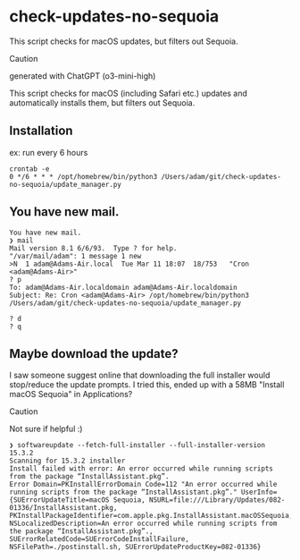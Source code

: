 # check-updates-no-sequoia

This script checks for macOS updates, but filters out Sequoia.

> [!CAUTION]
> generated with ChatGPT (o3-mini-high)

This script checks for macOS (including Safari etc.) updates and automatically installs them, but filters out Sequoia.

## Installation
ex: run every 6 hours
```
crontab -e
0 */6 * * * /opt/homebrew/bin/python3 /Users/adam/git/check-updates-no-sequoia/update_manager.py
```

## You have new mail.
```
You have new mail.
❯ mail
Mail version 8.1 6/6/93.  Type ? for help.
"/var/mail/adam": 1 message 1 new
>N  1 adam@Adams-Air.local  Tue Mar 11 18:07  18/753   "Cron <adam@Adams-Air>"
? p
To: adam@Adams-Air.localdomain adam@Adams-Air.localdomain
Subject: Re: Cron <adam@Adams-Air> /opt/homebrew/bin/python3 /Users/adam/git/check-updates-no-sequoia/update_manager.py

? d
? q
```

## Maybe download the update?
I saw someone suggest online that downloading the full installer would stop/reduce the update prompts.
I tried this, ended up with a 58MB "Install macOS Sequoia" in Applications?
> [!CAUTION]
> Not sure if helpful :)
```
❯ softwareupdate --fetch-full-installer --full-installer-version 15.3.2
Scanning for 15.3.2 installer
Install failed with error: An error occurred while running scripts from the package “InstallAssistant.pkg”.
Error Domain=PKInstallErrorDomain Code=112 "An error occurred while running scripts from the package “InstallAssistant.pkg”." UserInfo={SUErrorUpdateTitle=macOS Sequoia, NSURL=file:///Library/Updates/082-01336/InstallAssistant.pkg, PKInstallPackageIdentifier=com.apple.pkg.InstallAssistant.macOSSequoia, NSLocalizedDescription=An error occurred while running scripts from the package “InstallAssistant.pkg”., SUErrorRelatedCode=SUErrorCodeInstallFailure, NSFilePath=./postinstall.sh, SUErrorUpdateProductKey=082-01336}
```
